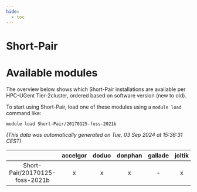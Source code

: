```yaml
---
hide:
  - toc
---
```


Short-Pair
==========

# Available modules


The overview below shows which Short-Pair installations are available per HPC-UGent Tier-2cluster, ordered based on software version (new to old).

To start using Short-Pair, load one of these modules using a `module load` command like:

```shell
module load Short-Pair/20170125-foss-2021b
```

*(This data was automatically generated on Tue, 03 Sep 2024 at 15:36:31 CEST)*  

| |accelgor|doduo|donphan|gallade|joltik|shinx|skitty|
| :---: | :---: | :---: | :---: | :---: | :---: | :---: | :---: |
|Short-Pair/20170125-foss-2021b|x|x|x|-|x|-|x|

